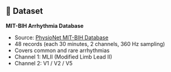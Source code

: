 ## 📂 Dataset

**MIT-BIH Arrhythmia Database**  
- Source: [PhysioNet MIT-BIH Database](https://physionet.org/content/mitdb/1.0.0/)  
- 48 records (each 30 minutes, 2 channels, 360 Hz sampling)  
- Covers common and rare arrhythmias  
- Channel 1: MLII (Modified Limb Lead II)  
- Channel 2: V1 / V2 / V5  
